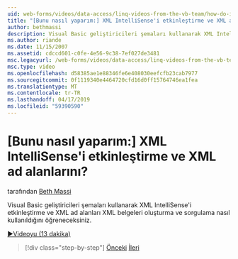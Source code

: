 ```yaml
---
uid: web-forms/videos/data-access/linq-videos-from-the-vb-team/how-do-i-enable-xml-intellisense-and-use-xml-namespaces
title: "[Bunu nasıl yaparım:] XML IntelliSense'i etkinleştirme ve XML ad alanlarını? | Microsoft Docs"
author: bethmassi
description: Visual Basic geliştiricileri şemaları kullanarak XML IntelliSense'i etkinleştirme ve XML ad alanları XML belgeleri oluşturma ve sorgulama nasıl kullanıldığını öğreneceksiniz.
ms.author: riande
ms.date: 11/15/2007
ms.assetid: cdccd601-c0fe-4e56-9c38-7ef027de3481
msc.legacyurl: /web-forms/videos/data-access/linq-videos-from-the-vb-team/how-do-i-enable-xml-intellisense-and-use-xml-namespaces
msc.type: video
ms.openlocfilehash: d58385ae1e88346fe6e408030eefcfb23cab7977
ms.sourcegitcommit: 0f1119340e4464720cfd16d0ff15764746ea1fea
ms.translationtype: MT
ms.contentlocale: tr-TR
ms.lasthandoff: 04/17/2019
ms.locfileid: "59390590"
---
```

# <a name="how-do-i-enable-xml-intellisense-and-use-xml-namespaces"></a>[Bunu nasıl yaparım:] XML IntelliSense'i etkinleştirme ve XML ad alanlarını?

tarafından [Beth Massi](https://github.com/bethmassi)

Visual Basic geliştiricileri şemaları kullanarak XML IntelliSense'i etkinleştirme ve XML ad alanları XML belgeleri oluşturma ve sorgulama nasıl kullanıldığını öğreneceksiniz.

[&#9654;Videoyu (13 dakika)](https://channel9.msdn.com/Blogs/ASP-NET-Site-Videos/how-do-i-enable-xml-intellisense-and-use-xml-namespaces)

> [!div class="step-by-step"]
> [Önceki](how-do-i-get-started-with-linq-to-xml.md)
> [İleri](how-do-i-create-xml-documents-from-sql-data.md)

